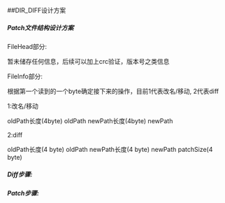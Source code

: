 ##DIR_DIFF设计方案

##### Patch文件结构设计方案

FileHead部分:

暂未储存任何信息，后续可以加上crc验证，版本号之类信息

FileInfo部分:

根据第一个读到的一个byte确定接下来的操作，目前1代表改名/移动, 2代表diff

1:改名/移动

oldPath长度(4byte) oldPath newPath长度(4byte) newPath

2:diff

oldPath长度(4 byte) oldPath newPath长度(4 byte) newPath patchSize(4 byte)

##### Diff步骤:

##### Patch步骤: